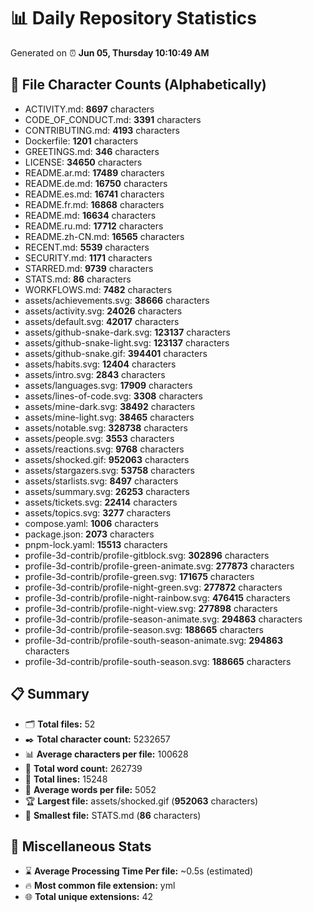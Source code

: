 # 📊 Daily Repository Statistics
Generated on ⏰ **Jun 05, Thursday 10:10:49 AM**

## 📂 File Character Counts (Alphabetically)
- ACTIVITY.md: **8697** characters
- CODE_OF_CONDUCT.md: **3391** characters
- CONTRIBUTING.md: **4193** characters
- Dockerfile: **1201** characters
- GREETINGS.md: **346** characters
- LICENSE: **34650** characters
- README.ar.md: **17489** characters
- README.de.md: **16750** characters
- README.es.md: **16741** characters
- README.fr.md: **16868** characters
- README.md: **16634** characters
- README.ru.md: **17712** characters
- README.zh-CN.md: **16565** characters
- RECENT.md: **5539** characters
- SECURITY.md: **1171** characters
- STARRED.md: **9739** characters
- STATS.md: **86** characters
- WORKFLOWS.md: **7482** characters
- assets/achievements.svg: **38666** characters
- assets/activity.svg: **24026** characters
- assets/default.svg: **42017** characters
- assets/github-snake-dark.svg: **123137** characters
- assets/github-snake-light.svg: **123137** characters
- assets/github-snake.gif: **394401** characters
- assets/habits.svg: **12404** characters
- assets/intro.svg: **2843** characters
- assets/languages.svg: **17909** characters
- assets/lines-of-code.svg: **3308** characters
- assets/mine-dark.svg: **38492** characters
- assets/mine-light.svg: **38465** characters
- assets/notable.svg: **328738** characters
- assets/people.svg: **3553** characters
- assets/reactions.svg: **9768** characters
- assets/shocked.gif: **952063** characters
- assets/stargazers.svg: **53758** characters
- assets/starlists.svg: **8497** characters
- assets/summary.svg: **26253** characters
- assets/tickets.svg: **22414** characters
- assets/topics.svg: **3277** characters
- compose.yaml: **1006** characters
- package.json: **2073** characters
- pnpm-lock.yaml: **15513** characters
- profile-3d-contrib/profile-gitblock.svg: **302896** characters
- profile-3d-contrib/profile-green-animate.svg: **277873** characters
- profile-3d-contrib/profile-green.svg: **171675** characters
- profile-3d-contrib/profile-night-green.svg: **277872** characters
- profile-3d-contrib/profile-night-rainbow.svg: **476415** characters
- profile-3d-contrib/profile-night-view.svg: **277898** characters
- profile-3d-contrib/profile-season-animate.svg: **294863** characters
- profile-3d-contrib/profile-season.svg: **188665** characters
- profile-3d-contrib/profile-south-season-animate.svg: **294863** characters
- profile-3d-contrib/profile-south-season.svg: **188665** characters

## 📋 Summary
- 🗂️ **Total files:** 52
- ✒️ **Total character count:** 5232657
- 📊 **Average characters per file:** 100628
- 📝 **Total word count:** 262739
- 🧾 **Total lines:** 15248
- 📐 **Average words per file:** 5052
- 🏆 **Largest file:** assets/shocked.gif (**952063** characters)
- 🥉 **Smallest file:** STATS.md (**86** characters)

## 🌟 Miscellaneous Stats
- ⌛ **Average Processing Time Per file:** ~0.5s (estimated)
- 🔥 **Most common file extension:** yml
- 🌐 **Total unique extensions:** 42
